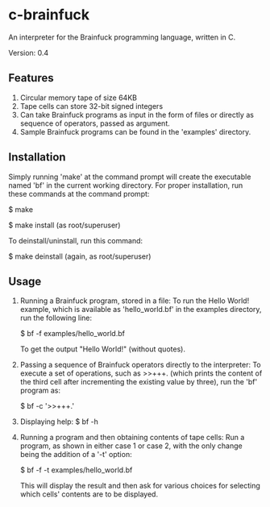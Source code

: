 c-brainfuck
===========

An interpreter for the Brainfuck programming language, written in C.


Version: 0.4


Features
--------
1. Circular memory tape of size 64KB
2. Tape cells can store 32-bit signed integers
3. Can take Brainfuck programs as input in the form of files or directly as sequence of operators, passed as argument.
4. Sample Brainfuck programs can be found in the 'examples' directory.


Installation
-----------
Simply running 'make' at the command prompt will create the executable named 'bf' in the current working directory.
For proper installation, run these commands at the command prompt:

$ make

$ make install (as root/superuser)

To deinstall/uninstall, run this command:

$ make deinstall (again, as root/superuser)


Usage
-----
1. Running a Brainfuck program, stored in a file:
	To run the Hello World! example, which is available as 'hello_world.bf' in the examples directory, run the following line:

	$ bf -f examples/hello_world.bf

	To get the output "Hello World!" (without quotes).

2. Passing a sequence of Brainfuck operators directly to the interpreter:
	To execute a set of operations, such as >>+++. (which prints the content of the third cell after incrementing the existing value by three), run the 'bf' program as:

	$ bf -c '>>+++.'

3. Displaying help:
	$ bf -h

4. Running a program and then obtaining contents of tape cells:
	Run a program, as shown in either case 1 or case 2, with the only change being the addition of a '-t' option:

	$ bf -f -t examples/hello_world.bf

	This will display the result and then ask for various choices for selecting which cells' contents are to be displayed.
